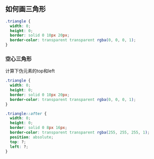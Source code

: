 <!--
 * @Author: “chapaofan-zy” “1095004630@qq.com”
 * @Date: 2023-07-13 18:55:32
 * @LastEditors: “chapaofan-zy” “1095004630@qq.com”
 * @LastEditTime: 2023-07-13 19:01:55
 * @Description: 茶泡饭的完美代码
-->

## 如何画三角形

```css
.triangle {
  width: 0;
  height: 0;
  border: solid 0 10px 20px;
  border-color: transparent transparent rgba(0, 0, 0, 1);
}
```

### 空心三角形

计算下伪元素的top和left
```css
.triangle {
  width: 0;
  height: 0;
  border: solid 0 10px 20px;
  border-color: transparent transparent rgba(0, 0, 0, 1);
}

.triangle::after {
  width: 0;
  height: 0;
  border: solid 0 8px 16px;
  border-color: transparent transparent rgba(255, 255, 255, 1);
  position: absolute;
  top: ?;
  left: ?;
}
```
